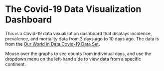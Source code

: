 # The Covid-19 Data Visualization Dashboard

This is a Covid-19 data visualization dashboard that displays incidence, prevalence, and mortality data from 3 days ago to 10 days ago. The data is from the [Our World in Data Covid-19 Data Set](https://github.com/owid/covid-19-data/tree/master/public/data).

Mouse over the graphs to see counts from individual days, and use the dropdown menu on the left-hand side to view data from a specific continent.
